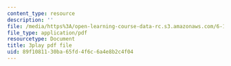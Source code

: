 ```yaml
---
content_type: resource
description: ''
file: /media/https%3A/open-learning-course-data-rc.s3.amazonaws.com/6-172-performance-engineering-of-software-systems-fall-2018/89f1081130ba65fd4f6c6a4e8b2c4f04_6JcMuFgnA6U.pdf
file_type: application/pdf
resourcetype: Document
title: 3play pdf file
uid: 89f10811-30ba-65fd-4f6c-6a4e8b2c4f04
---
```

